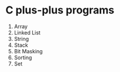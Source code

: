 # C plus-plus programs
1. Array
2. Linked List
3. String
4. Stack
5. Bit Masking
6. Sorting
7. Set

